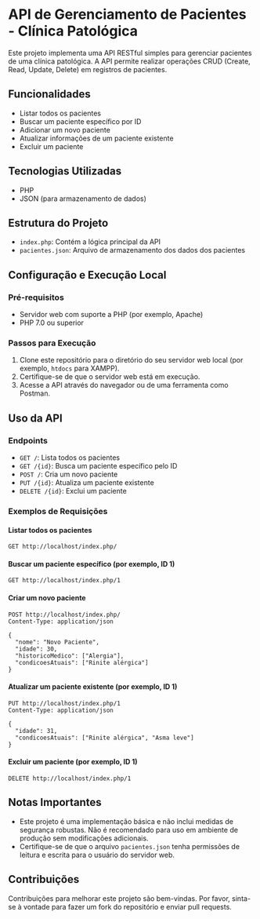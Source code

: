 # API de Gerenciamento de Pacientes - Clínica Patológica

Este projeto implementa uma API RESTful simples para gerenciar pacientes de uma clínica patológica. A API permite realizar operações CRUD (Create, Read, Update, Delete) em registros de pacientes.

## Funcionalidades

- Listar todos os pacientes
- Buscar um paciente específico por ID
- Adicionar um novo paciente
- Atualizar informações de um paciente existente
- Excluir um paciente

## Tecnologias Utilizadas

- PHP
- JSON (para armazenamento de dados)

## Estrutura do Projeto

- `index.php`: Contém a lógica principal da API
- `pacientes.json`: Arquivo de armazenamento dos dados dos pacientes

## Configuração e Execução Local

### Pré-requisitos

- Servidor web com suporte a PHP (por exemplo, Apache)
- PHP 7.0 ou superior

### Passos para Execução

1. Clone este repositório para o diretório do seu servidor web local (por exemplo, `htdocs` para XAMPP).
2. Certifique-se de que o servidor web está em execução.
3. Acesse a API através do navegador ou de uma ferramenta como Postman.

## Uso da API

### Endpoints

- `GET /`: Lista todos os pacientes
- `GET /{id}`: Busca um paciente específico pelo ID
- `POST /`: Cria um novo paciente
- `PUT /{id}`: Atualiza um paciente existente
- `DELETE /{id}`: Exclui um paciente

### Exemplos de Requisições

#### Listar todos os pacientes
```
GET http://localhost/index.php/
```

#### Buscar um paciente específico (por exemplo, ID 1)
```
GET http://localhost/index.php/1
```

#### Criar um novo paciente
```
POST http://localhost/index.php/
Content-Type: application/json

{
  "nome": "Novo Paciente",
  "idade": 30,
  "historicoMedico": ["Alergia"],
  "condicoesAtuais": ["Rinite alérgica"]
}
```

#### Atualizar um paciente existente (por exemplo, ID 1)
```
PUT http://localhost/index.php/1
Content-Type: application/json

{
  "idade": 31,
  "condicoesAtuais": ["Rinite alérgica", "Asma leve"]
}
```

#### Excluir um paciente (por exemplo, ID 1)
```
DELETE http://localhost/index.php/1
```

## Notas Importantes

- Este projeto é uma implementação básica e não inclui medidas de segurança robustas. Não é recomendado para uso em ambiente de produção sem modificações adicionais.
- Certifique-se de que o arquivo `pacientes.json` tenha permissões de leitura e escrita para o usuário do servidor web.

## Contribuições

Contribuições para melhorar este projeto são bem-vindas. Por favor, sinta-se à vontade para fazer um fork do repositório e enviar pull requests.


